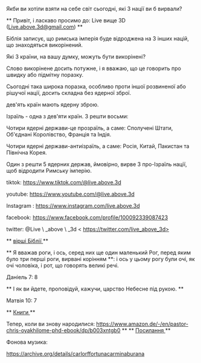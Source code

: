 Якби ви хотіли взяти на себе світ сьогодні, які 3 нації ви б
вирвали?

** Привіт, і ласкаво просимо до: Live вище 3D (<Live.above.3d@gmail.com>) **

Біблія записує, що римська імперія буде відроджена на 3 інших
націй, що знаходяться викорінений.

Які 3 країни, на вашу думку, можуть бути викорінені?

Слово викорінене досить потужне, і я вважаю, що це говорить про швидку або
підмітну поразку.

Сьогодні така широка поразка, особливо проти іншої розвиненої або
рішучої нації, досить складна без ядерної зброї.

дев'ять країн мають ядерну зброю.

Ізраїль - одна з дев'яти країн. З решти восьми:

Чотири ядерні держави-це прозраїль, а саме: Сполучені Штати, Об'єднані
Королівство, Франція та Індія.

Чотири ядерні держави-антиізраїль, а саме: Росія, Китай, Пакистан та
Північна Корея.

Один з решти 5 ядерних держав, ймовірно, вирве 3 про-Ізраїль
нації, щоб відродити Римську імперію.

tiktok: <https://www.tiktok.com/@live.above.3d>

youtube: <https://www.youtube.com/@live.above.3d>

Instagram : <https://www.instagram.com/live.above.3d>

facebook: <https://www.facebook.com/profile/100092339087423>

twitter: @Live \ _above \ _3d < https://twitter.com/live_above_3d>

** <u> вірші Біблії </u> **

** Я вважав роги, і ось, серед них ще один
маленький Рог, перед яким було три перші роги, вирвані
корінням **: і ось у цьому рогу були очі, як очі
чоловіка, і рот, що говорять великі речі.

Даніель 7: 8

** І як ви йдете, проповідуй, кажучи, царство Небесне під рукою. **

Матвія 10: 7

** <u> Книги </u > **

Тепер, коли ви знову народилися:
<https://www.amazon.de/-/en/pastor-chris-oyakhilome-phd-ebook/dp/b003xntgb0>  ** ** <u> Посилання </u> **

Фонова музика:

<https://archive.org/details/carlorffortunacarminaburana>